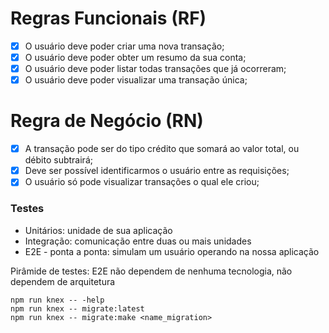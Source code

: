 # Regras Funcionais (RF)

- [x] O usuário deve poder criar uma nova transação;
- [x] O usuário deve poder obter um resumo da sua conta;
- [x] O usuário deve poder listar todas transações que já ocorreram;
- [x] O usuário deve poder visualizar uma transação única;

# Regra de Negócio (RN)

- [x] A transação pode ser do tipo crédito que somará ao valor total, ou débito subtrairá;
- [x] Deve ser possível identificarmos o usuário entre as requisições;
- [x] O usuário só pode visualizar transações o qual ele criou;

### Testes
- Unitários: unidade de sua aplicação
- Integração: comunicação entre duas ou mais unidades
- E2E - ponta a ponta: simulam um usuário operando na nossa aplicação

Pirâmide de testes: E2E não dependem de nenhuma tecnologia, não dependem de arquitetura

```
npm run knex -- -help
npm run knex -- migrate:latest
npm run knex -- migrate:make <name_migration>
```